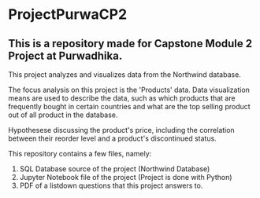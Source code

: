 # ProjectPurwaCP2
## This is a repository made for Capstone Module 2 Project at Purwadhika. 

This project analyzes and visualizes data from the Northwind database.

The focus analysis on this project is the 'Products' data. Data visualization means are used to describe the data, such as which products that are frequently bought in certain countries and what are the top selling product out of all product in the database. 

Hypothesese discussing the product's price, including the correlation between their reorder level and a product's discontinued status.

This repository contains a few files, namely:
1. SQL Database source of the project (Northwind Database)
2. Jupyter Notebook file of the project (Project is done with Python) 
3. PDF of a listdown questions that this project answers to. 
